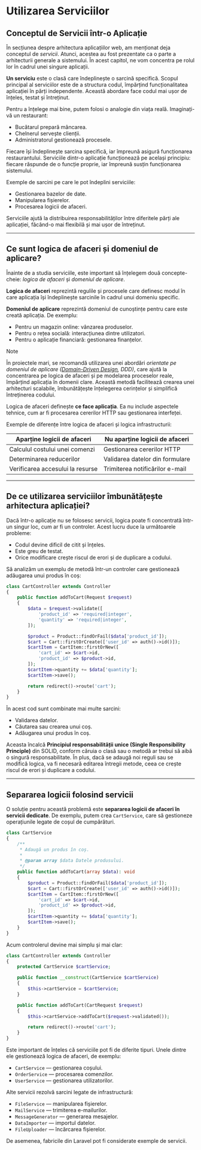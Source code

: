 # Utilizarea Serviciilor

## Conceptul de Servicii într-o Aplicație

În secțiunea despre arhitectura aplicațiilor web, am menționat deja conceptul de _servicii_. Atunci, acestea au fost prezentate ca o parte a arhitecturii generale a sistemului. În acest capitol, ne vom concentra pe rolul lor în cadrul unei singure aplicații.

**Un serviciu** este o clasă care îndeplinește o sarcină specifică. Scopul principal al serviciilor este de a structura codul, împărțind funcționalitatea aplicației în părți independente. Această abordare face codul mai ușor de înțeles, testat și întreținut.

Pentru a înțelege mai bine, putem folosi o analogie din viața reală. Imaginați-vă un restaurant:

- Bucătarul prepară mâncarea.
- Chelnerul servește clienții.
- Administratorul gestionează procesele.

Fiecare își îndeplinește sarcina specifică, iar împreună asigură funcționarea restaurantului. Serviciile dintr-o aplicație funcționează pe același principiu: fiecare răspunde de o funcție proprie, iar împreună susțin funcționarea sistemului.

Exemple de sarcini pe care le pot îndeplini serviciile:

- Gestionarea bazelor de date.
- Manipularea fișierelor.
- Procesarea logicii de afaceri.

Serviciile ajută la distribuirea responsabilităților între diferitele părți ale aplicației, făcând-o mai flexibilă și mai ușor de întreținut.

---

## Ce sunt logica de afaceri și domeniul de aplicare?

Înainte de a studia serviciile, este important să înțelegem două concepte-cheie: _logica de afaceri_ și _domeniul de aplicare_.

**Logica de afaceri** reprezintă regulile și procesele care definesc modul în care aplicația își îndeplinește sarcinile în cadrul unui domeniu specific.

**Domeniul de aplicare** reprezintă domeniul de cunoștințe pentru care este creată aplicația. De exemplu:

- Pentru un magazin online: vânzarea produselor.
- Pentru o rețea socială: interacțiunea dintre utilizatori.
- Pentru o aplicație financiară: gestionarea finanțelor.

> [!NOTE]
> În proiectele mari, se recomandă utilizarea unei abordări _orientate pe domeniul de aplicare ([Domain-Driven Design](https://www.techtarget.com/whatis/definition/domain-driven-design), DDD)_, care ajută la concentrarea pe logica de afaceri și pe modelarea proceselor reale, împărțind aplicația în domenii clare. Această metodă facilitează crearea unei arhitecturi scalabile, îmbunătățește înțelegerea cerințelor și simplifică întreținerea codului.

Logica de afaceri definește **ce face aplicația**. Ea nu include aspectele tehnice, cum ar fi procesarea cererilor HTTP sau gestionarea interfeței.

Exemple de diferențe între logica de afaceri și logica infrastructurii:

| Aparține logicii de afaceri     | Nu aparține logicii de afaceri   |
| ------------------------------- | -------------------------------- |
| Calculul costului unei comenzi  | Gestionarea cererilor HTTP       |
| Determinarea reducerilor        | Validarea datelor din formulare  |
| Verificarea accesului la resurse| Trimiterea notificărilor e-mail  |

---

## De ce utilizarea serviciilor îmbunătățește arhitectura aplicației?

Dacă într-o aplicație nu se folosesc servicii, logica poate fi concentrată într-un singur loc, cum ar fi un controler. Acest lucru duce la următoarele probleme:

- Codul devine dificil de citit și înțeles.
- Este greu de testat.
- Orice modificare crește riscul de erori și de duplicare a codului.

Să analizăm un exemplu de metodă într-un controler care gestionează adăugarea unui produs în coș:

```php
class CartController extends Controller
{
    public function addToCart(Request $request)
    {
        $data = $request->validate([
            'product_id' => 'required|integer',
            'quantity' => 'required|integer',
        ]);

        $product = Product::findOrFail($data['product_id']);
        $cart = Cart::firstOrCreate(['user_id' => auth()->id()]);
        $cartItem = CartItem::firstOrNew([
            'cart_id' => $cart->id,
            'product_id' => $product->id,
        ]);
        $cartItem->quantity += $data['quantity'];
        $cartItem->save();

        return redirect()->route('cart');
    }
}
```

În acest cod sunt combinate mai multe sarcini:

- Validarea datelor.
- Căutarea sau crearea unui coș.
- Adăugarea unui produs în coș.

Aceasta încalcă **Principiul responsabilității unice (Single Responsibility Principle)** din SOLID, conform căruia o clasă sau o metodă ar trebui să aibă o singură responsabilitate. În plus, dacă se adaugă noi reguli sau se modifică logica, va fi necesară editarea întregii metode, ceea ce crește riscul de erori și duplicare a codului.

---

## Separarea logicii folosind servicii

O soluție pentru această problemă este **separarea logicii de afaceri în servicii dedicate**. De exemplu, putem crea `CartService`, care să gestioneze operațiunile legate de coșul de cumpărături.

```php
class CartService
{
    /**
     * Adaugă un produs în coș.
     *
     * @param array $data Datele produsului.
     */
    public function addToCart(array $data): void
    {
        $product = Product::findOrFail($data['product_id']);
        $cart = Cart::firstOrCreate(['user_id' => auth()->id()]);
        $cartItem = CartItem::firstOrNew([
            'cart_id' => $cart->id,
            'product_id' => $product->id,
        ]);
        $cartItem->quantity += $data['quantity'];
        $cartItem->save();
    }
}
```

Acum controlerul devine mai simplu și mai clar:

```php
class CartController extends Controller
{
    protected CartService $cartService;

    public function __construct(CartService $cartService)
    {
        $this->cartService = $cartService;
    }

    public function addToCart(CartRequest $request)
    {
        $this->cartService->addToCart($request->validated());

        return redirect()->route('cart');
    }
}
```

Este important de înțeles că serviciile pot fi de diferite tipuri. Unele dintre ele gestionează logica de afaceri, de exemplu:

- `CartService` — gestionarea coșului.
- `OrderService` — procesarea comenzilor.
- `UserService` — gestionarea utilizatorilor.

Alte servicii rezolvă sarcini legate de infrastructură:

- `FileService` — manipularea fișierelor.
- `MailService` — trimiterea e-mailurilor.
- `MessageGenerator` — generarea mesajelor.
- `DataImporter` — importul datelor.
- `FileUploader` — încărcarea fișierelor.

De asemenea, fabricile din Laravel pot fi considerate exemple de servicii.